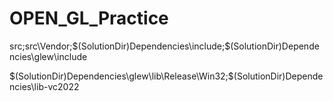 # OPEN_GL_Practice


src;src\Vendor;$(SolutionDir)Dependencies\include;$(SolutionDir)Dependencies\glew\include

$(SolutionDir)Dependencies\glew\lib\Release\Win32;$(SolutionDir)Dependencies\lib-vc2022